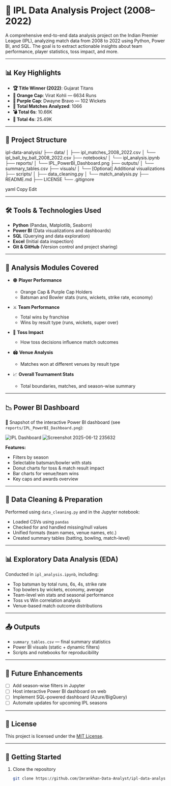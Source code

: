 # 🏏 IPL Data Analysis Project (2008–2022)

A comprehensive end-to-end data analysis project on the Indian Premier League (IPL), analyzing match data from 2008 to 2022 using Python, Power BI, and SQL. The goal is to extract actionable insights about team performance, player statistics, toss impact, and more.

---

## 📊 Key Highlights

- **🏆 Title Winner (2022)**: Gujarat Titans  
- **🧡 Orange Cap**: Virat Kohli — 6634 Runs  
- **💜 Purple Cap**: Dwayne Bravo — 102 Wickets  
- **📅 Total Matches Analyzed**: 1066  
- **💣 Total 6s**: 10.66K  
- **🏏 Total 4s**: 25.49K  

---

## 📁 Project Structure

ipl-data-analysis/
├── data/
│ ├── ipl_matches_2008_2022.csv
│ └── ipl_ball_by_ball_2008_2022.csv
├── notebooks/
│ └── ipl_analysis.ipynb
├── reports/
│ └── IPL_PowerBI_Dashboard.png
├── outputs/
│ └── summary_tables.csv
├── visuals/
│ └── [Optional] Additional visualizations
├── scripts/
│ ├── data_cleaning.py
│ └── match_analysis.py
├── README.md
├── LICENSE
└── .gitignore

yaml
Copy
Edit

---

## 🛠 Tools & Technologies Used

- **Python** (Pandas, Matplotlib, Seaborn)
- **Power BI** (Data visualizations and dashboards)
- **SQL** (Querying and data exploration)
- **Excel** (Initial data inspection)
- **Git & GitHub** (Version control and project sharing)

---

## 📌 Analysis Modules Covered

- 🟠 **Player Performance**  
  - Orange Cap & Purple Cap Holders  
  - Batsman and Bowler stats (runs, wickets, strike rate, economy)

- ⚔️ **Team Performance**  
  - Total wins by franchise  
  - Wins by result type (runs, wickets, super over)

- 🎲 **Toss Impact**  
  - How toss decisions influence match outcomes

- 🏟️ **Venue Analysis**  
  - Matches won at different venues by result type

- 📈 **Overall Tournament Stats**  
  - Total boundaries, matches, and season-wise summary

---

## 📉 Power BI Dashboard

📌 Snapshot of the interactive Power BI dashboard (see `reports/IPL_PowerBI_Dashboard.png`):

![IPL Dashboard](./reports/IPL_PowerBI_Dashboard.png)
![Screenshot 2025-06-12 235632](https://github.com/user-attachments/assets/cbb4d5bb-f802-4ad7-872f-1abb090aa4e2)

**Features:**

- Filters by season
- Selectable batsman/bowler with stats
- Donut charts for toss & match result impact
- Bar charts for venue/team wins
- Key caps and awards overview

---

## 🧹 Data Cleaning & Preparation

Performed using `data_cleaning.py` and in the Jupyter notebook:

- Loaded CSVs using `pandas`
- Checked for and handled missing/null values
- Unified formats (team names, venue names, etc.)
- Created summary tables (batting, bowling, match-level)

---

## 📊 Exploratory Data Analysis (EDA)

Conducted in `ipl_analysis.ipynb`, including:

- Top batsman by total runs, 6s, 4s, strike rate
- Top bowlers by wickets, economy, average
- Team-level win stats and seasonal performance
- Toss vs Win correlation analysis
- Venue-based match outcome distributions

---

## 📤 Outputs

- `summary_tables.csv` — final summary statistics
- Power BI visuals (static + dynamic filters)
- Scripts and notebooks for reproducibility

---

## 🔮 Future Enhancements

- [ ] Add season-wise filters in Jupyter
- [ ] Host interactive Power BI dashboard on web
- [ ] Implement SQL-powered dashboard (Azure/BigQuery)
- [ ] Automate updates for upcoming IPL seasons

---

## 📘 License

This project is licensed under the [MIT License](LICENSE).

---

## 🚀 Getting Started

1. Clone the repository  
   ```bash
   git clone https://github.com/Imrankhan-Data-Analyst/ipl-data-analysis.git









